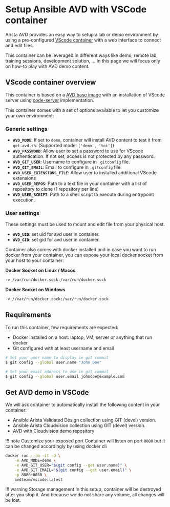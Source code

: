 # Setup Ansible AVD with VSCode container

Arista AVD provides an easy way to setup a lab or demo environment by using a pre-configured [VScode container](https://github.com/arista-netdevops-community/docker-avd-vscode) with a web interface to connect and edit files.

This container can be leveraged in different ways like demo, remote lab, training sessions, development solution, ... In this page we will focus only on how-to play with AVD demo content.

## VScode container overview

This container is based on a [AVD base image](https://hub.docker.com/repository/docker/avdteam/base) with an installation of VScode server using [code-server](https://github.com/cdr/code-server/) implementation.

This container comes with a set of options available to let you customize your own environment:

### Generic settings

- __`AVD_MODE`__: If set to `demo`, container will install AVD content to test it from `get.avd.sh`. (Supported mode: `['demo', 'toi']`)
- __`AVD_PASSWORD`__: Allow user to set a password to use for VScode authentication. If not set, access is not protected by any password.
- __`AVD_GIT_USER`__: Username to configure in `.gitconfig` file.
- __`AVD_GIT_EMAIL`__: Email to configure in `.gitconfig` file.
- __`AVD_USER_EXTENSIONS_FILE`__: Allow user to installed additional VScode extensions
- __`AVD_USER_REPOS`__: Path to a text file in your container with a list of repository to clone (1 repository per line)
- __`AVD_USER_SCRIPT`__: Path to a shell script to execute during entrypoint execution.

### User settings

These settings must be used to mount and edit file from your physical host.

- __`AVD_UID`__: set uid for avd user in container.
- __`AVD_GID`__: set gid for avd user in container.

Container also comes with docker installed and in case you want to run docker from your container, you can expose your local docker socket from your host to your container:

__Docker Socket on Linux / Macos__

```bash
-v /var/run/docker.sock:/var/run/docker.sock
```

__Docker Socket on Windows__

```bash
-v //var/run/docker.sock:/var/run/docker.sock
```

## Requirements

To run this container, few requirements are expected:

- Docker installed on a host: laptop, VM, server or anything that run docker
- Git configured with at least username and email

```bash
# Set your user name to display in git commit
$ git config --global user.name "John Doe"

# Set your email address to use in git commit
$ git config --global user.email johndoe@example.com
```

## Get AVD demo in VSCode

We will ask container to automatically install the following content in your container:

- Ansible Arista Validated Design collection using GIT (devel) version.
- Ansible Arista Cloudvision collection using GIT (devel) version.
- AVD with Cloudvision demo repository

!!! note Customize your exposed port
    Container will listen on port `8080` but it can be changed accordingly by using docker cli

```bash
docker run --rm -it -d \
    -e AVD_MODE=demo \
    -e AVD_GIT_USER="$(git config --get user.name)" \
    -e AVD_GIT_EMAIL="$(git config --get user.email)" \
    -p 8080:8080 \
    avdteam/vscode:latest
```

!!! warning Storage management
    In this setup, container will be destroyed after you stop it. And because we do not share any volume, all changes will be lost.

